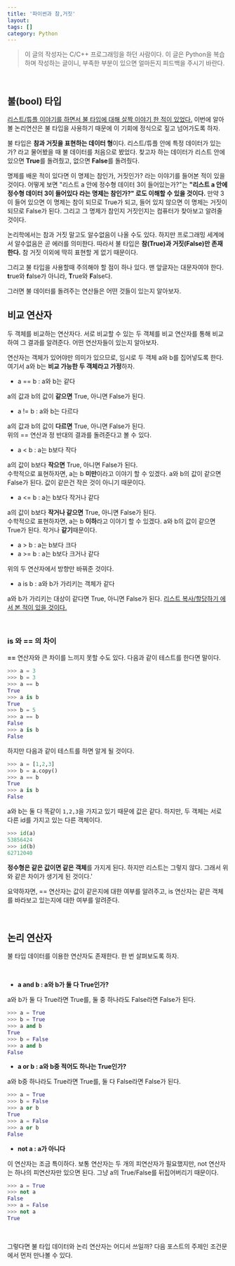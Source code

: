 ```yaml
---
title: '파이썬과 참,거짓'
layout: 
tags: []
category: Python
---
```

> 이 글의 작성자는 C/C++ 프로그래밍을 하던 사람이다.
> 이 글은 Python을 복습하며 작성하는 글이니, 부족한 부분이 있으면 얼마든지 피드백을 주시기 바란다.

&nbsp;

## 불(bool) 타입

[리스트/튜플 이야기를 하면서 불 타입에 대해 살짝 이야기 한 적이 있었다.](https://softvanilla.github.io/python/python_%ED%8C%8C%EC%9D%B4%EC%8D%AC%EA%B3%BC_%EB%A6%AC%EC%8A%A4%ED%8A%B8%EC%99%80_%ED%8A%9C%ED%94%8C_1/#%EB%8D%B0%EC%9D%B4%ED%84%B0-%EC%A1%B4%EC%9E%AC%EC%97%AC%EB%B6%80-%ED%99%95%EC%9D%B8%ED%95%98%EA%B8%B0 "리스트/튜플 이야기를 하면서 불 타입에 대해 살짝 이야기 한 적이 있었다.") 이번에 알아볼 논리연산은 불 타입을 사용하기 때문에 이 기회에 정식으로 짚고 넘어가도록 하자.

불 타입은 **참과 거짓을 표현하는 데이터 형**이다. 리스트/튜플 안에 특정 데이터가 있는가? 라고 물어봤을 때 불 데이터를 처음으로 봤었다. 찾고자 하는 데이터가 리스트 안에 있으면 **True**를 돌려줬고, 없으면 **False**를 돌려줬다.

명제를 배운 적이 있다면 이 명제는 참인가, 거짓인가? 라는 이야기를 들어본 적이 있을 것이다. 어떻게 보면 "리스트 a 안에 정수형 데이터 3이 들어있는가?"는 **"리스트 a 안에 정수형 데이터 3이 들어있다 라는 명제는 참인가?" 로도 이해할 수 있을 것이다.** 만약 3이 들어 있으면 이 명제는 참이 되므로 True가 되고, 들어 있지 않으면 이 명제는 거짓이 되므로 False가 된다. 그리고 그 명제가 참인지 거짓인지는 컴퓨터가 찾아보고 알려줄 것이다.

논리학에서는 참과 거짓 말고도 알수없음이 나올 수도 있다. 하지만 프로그래밍 세계에서 알수없음은 곧 에러를 의미한다. 따라서 불 타입은 **참(True)과 거짓(False)만 존재한다.** 참 거짓 이외에 딱히 표현할 게 없기 때문이다.

그리고 불 타입을 사용할때 주의해야 할 점이 하나 있다. 맨 앞글자는 대문자여야 한다. **t**rue와 **f**alse가 아니라, **T**rue와 **F**alse다.

그러면 불 데이터를 돌려주는 연산들은 어떤 것들이 있는지 알아보자.
&nbsp;

## 비교 연산자

두 객체를 비교하는 연산자다. 서로 비교할 수 있는 두 객체를 비교 연산자를 통해 비교하여 그 결과를 알려준다. 어떤 연산자들이 있는지 알아보자.

연산자는 객체가 있어야만 의미가 있으므로, 임시로 두 객체 a와 b를 집어넣도록 한다. 여기서 a와 b는 **비교 가능한 두 객체라고 가정**하자.
&nbsp;

- a == b : a와 b는 같다

a의 값과 b의 값이 **같으면** True, 아니면 False가 된다.

- a != b : a와 b는 다르다

a의 값과 b의 값이 **다르면** True, 아니면 False가 된다.  
위의 == 연산과 정 반대의 결과를 돌려준다고 볼 수 있다.

- a < b : a는 b보다 작다

a의 값이 b보다 **작으면** True, 아니면 False가 된다.  
수학적으로 표현하자면, a는 b **미만**이라고 이야기 할 수 있겠다. a와 b의 값이 같으면 False가 된다. 값이 같은건 작은 것이 아니기 때문이다.

- a <= b : a는 b보다 작거나 같다

a의 값이 b보다 **작거나 같으면** True, 아니면 False가 된다.  
수학적으로 표현하자면, a는 b **이하**라고 이야기 할 수 있겠다. a와 b의 값이 같으면 True가 된다. 작거나 **같기**때문이다.

- a > b : a는 b보다 크다
- a >= b : a는 b보다 크거나 같다

위의 두 연산자에서 방향만 바꿔준 것이다.

- a is b : a와 b가 가리키는 객체가 같다

a와 b가 가리키는 대상이 같다면 True, 아니면 False가 된다. [리스트 복사/할당하기 에서 본 적이 있을 것이다.](https://softvanilla.github.io/python/python_%ED%8C%8C%EC%9D%B4%EC%8D%AC%EA%B3%BC_%EB%A6%AC%EC%8A%A4%ED%8A%B8%EC%99%80_%ED%8A%9C%ED%94%8C_2/#%EB%A6%AC%EC%8A%A4%ED%8A%B8-%EB%B3%B5%EC%82%AC%ED%95%A0%EB%8B%B9%ED%95%98%EA%B8%B0 "리스트 복사/할당하기 에서 본 적이 있을 것이다.")  

&nbsp;

### is 와 == 의 차이

**==** 연산자와 큰 차이를 느끼지 못할 수도 있다. 다음과 같이 테스트를 한다면 말이다.

```python
>>> a = 3
>>> b = 3
>>> a == b
True
>>> a is b
True
>>> b = 5
>>> a == b
False
>>> a is b
False
```

하지만 다음과 같이 테스트를 하면 알게 될 것이다.

```python
>>> a = [1,2,3]
>>> b = a.copy()
>>> a == b
True
>>> a is b
False
```

a와 b는 둘 다 똑같이 ``1,2,3``을 가지고 있기 때문에 값은 같다. 하지만, 두 객체는 서로 다른 id를 가지고 있는 다른 객체이다.

```python
>>> id(a)
53856424
>>> id(b)
62712040
```

**정수형은 같은 값이면 같은 객체**를 가지게 된다. 하지만 리스트는 그렇지 않다. 그래서 위와 같은 차이가 생기게 된 것이다.'

요약하자면, == 연산자는 값이 같은지에 대한 여부를 알려주고, is 연산자는 같은 객체를 바라보고 있는지에 대한 여부를 알려준다.

&nbsp;

## 논리 연산자

불 타입 데이터를 이용한 연산자도 존재한다. 한 번 살펴보도록 하자.

&nbsp;

- **a and b : a와 b가 둘 다 True인가?**

a와 b가 둘 다 True라면 True를, 둘 중 하나라도 False라면 False가 된다.

```python
>>> a = True
>>> b = True
>>> a and b
True
>>> b = False
>>> a and b
False
```

- **a or b : a와 b중 적어도 하나는 True인가?**

a와 b중 하나라도 True라면 True를, 둘 다 False라면 False가 된다.

```python
>>> a = True
>>> b = False
>>> a or b
True
>>> a = False
>>> a or b
False
```

- **not a : a가 아니다**

이 연산자는 조금 특이하다. 보통 연산자는 두 개의 피연산자가 필요했지만, not 연산자는 하나의 피연산자만 있으면 된다. 그냥 a의 True/False를 뒤집어버리기 때문이다.

```python
>>> a = True
>>> not a
False
>>> a = False
>>> not a
True
```

&nbsp;

그렇다면 불 타입 데이터와 논리 연산자는 어디서 쓰일까? 다음 포스트의 주제인 조건문에서 먼저 만나볼 수 있다.

&nbsp;